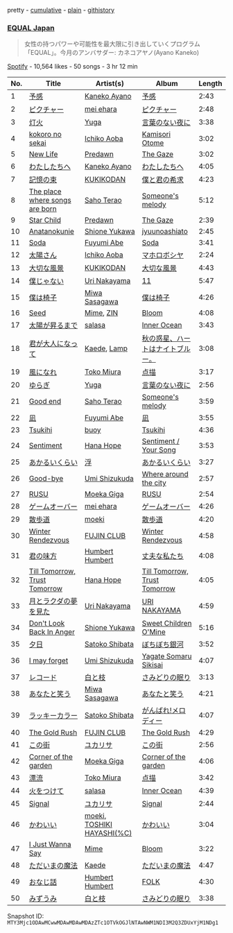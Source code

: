 pretty - [cumulative](/playlists/cumulative/37i9dQZF1DX2K2376Q0zTJ.md) - [plain](/playlists/plain/37i9dQZF1DX2K2376Q0zTJ) - [githistory](https://github.githistory.xyz/mackorone/spotify-playlist-archive/blob/main/playlists/plain/37i9dQZF1DX2K2376Q0zTJ)

### [EQUAL Japan](https://open.spotify.com/playlist/37i9dQZF1DX2K2376Q0zTJ)

> 女性の持つパワーや可能性を最大限に引き出していくプログラム「EQUAL」。今月のアンバサダー:  カネコアヤノ\(Ayano Kaneko\)

[Spotify](https://open.spotify.com/user/spotify) - 10,564 likes - 50 songs - 3 hr 12 min

| No. | Title | Artist(s) | Album | Length |
|---|---|---|---|---|
| 1 | [予感](https://open.spotify.com/track/4tKrrFD7CQt8fPU7qUmV5E) | [Kaneko Ayano](https://open.spotify.com/artist/4XKIIegkRbSJft0PmMv9NB) | [予感](https://open.spotify.com/album/7HFkmbiT8TbVBGKIkAiMLm) | 2:43 |
| 2 | [ピクチャー](https://open.spotify.com/track/302U8EHJsUBooB2vGvkl9y) | [mei ehara](https://open.spotify.com/artist/7501C4PyvqS1BWbmrYq3LF) | [ピクチャー](https://open.spotify.com/album/0SS8mbJNuXQRVtU43SegtB) | 2:48 |
| 3 | [灯火](https://open.spotify.com/track/3B08qtYJGxfCeCCdVCg3YU) | [Yuga](https://open.spotify.com/artist/2QPqMxppznwSxghh3R8WrT) | [言葉のない夜に](https://open.spotify.com/album/5u8OhRFA6M1eUi9497iQnj) | 3:38 |
| 4 | [kokoro no sekai](https://open.spotify.com/track/1Lu6XoAbnngrTMhO4PXLU0) | [Ichiko Aoba](https://open.spotify.com/artist/6ignRjbPmLvKdtMLj9a5Xs) | [Kamisori Otome](https://open.spotify.com/album/2GatVW3cnHi3riWYrr6rQh) | 3:02 |
| 5 | [New Life](https://open.spotify.com/track/43zplBE5qEz3VKiye8dv6b) | [Predawn](https://open.spotify.com/artist/7nK2GWw6SsLKb5OgEcfbF5) | [The Gaze](https://open.spotify.com/album/7Cd4KJlQfeCEATCK92SswJ) | 3:02 |
| 6 | [わたしたちへ](https://open.spotify.com/track/78XrrMFIEGU8yOUdkn5umM) | [Kaneko Ayano](https://open.spotify.com/artist/4XKIIegkRbSJft0PmMv9NB) | [わたしたちへ](https://open.spotify.com/album/6bi87bNy6rch5PTXdjW1I6) | 4:05 |
| 7 | [記憶の束](https://open.spotify.com/track/1ZfVE85GhThJKTzI1pGkSH) | [KUKIKODAN](https://open.spotify.com/artist/7mzrWoSNJn8MaPPBPNr9yS) | [僕と君の希求](https://open.spotify.com/album/41jk3O7vw4UUz0fMu0IWBp) | 4:23 |
| 8 | [The place where songs are born](https://open.spotify.com/track/5FpPydKdn46hcsCm2YcjSC) | [Saho Terao](https://open.spotify.com/artist/0yLUatFP9McWRDsM42uzCH) | [Someone's melody](https://open.spotify.com/album/0mUMRgmYGOEfDvbDM4IOHt) | 5:12 |
| 9 | [Star Child](https://open.spotify.com/track/7snaljgkXTmXVjDH1IbaR4) | [Predawn](https://open.spotify.com/artist/7nK2GWw6SsLKb5OgEcfbF5) | [The Gaze](https://open.spotify.com/album/7Cd4KJlQfeCEATCK92SswJ) | 2:39 |
| 10 | [Anatanokunie](https://open.spotify.com/track/5HYVT4sbOQtHPuQVthGiwe) | [Shione Yukawa](https://open.spotify.com/artist/7IFf66bWoJsaAmMXRUR3vG) | [jyuunoashiato](https://open.spotify.com/album/614Wo1zbhfduM5nHg7fATp) | 2:45 |
| 11 | [Soda](https://open.spotify.com/track/3bLhQ9jaqaGATw8Lloy1He) | [Fuyumi Abe](https://open.spotify.com/artist/3LMkQzoTUDoZaLhM58O2Ej) | [Soda](https://open.spotify.com/album/3c1XDzpxDGt3QOXVEcNBle) | 3:41 |
| 12 | [太陽さん](https://open.spotify.com/track/1yycinn2WICj4UKGQ9xPjD) | [Ichiko Aoba](https://open.spotify.com/artist/6ignRjbPmLvKdtMLj9a5Xs) | [マホロボシヤ](https://open.spotify.com/album/0UtJv0rHwQpBDFu2HAeLwd) | 2:24 |
| 13 | [大切な風景](https://open.spotify.com/track/6evYRPgpmEc342g0quy8Ij) | [KUKIKODAN](https://open.spotify.com/artist/7mzrWoSNJn8MaPPBPNr9yS) | [大切な風景](https://open.spotify.com/album/5gBjca9nQS5uqwplEWOIt5) | 4:43 |
| 14 | [僕じゃない](https://open.spotify.com/track/6piDfd8Y9BRTKRTJkBCHJK) | [Uri Nakayama](https://open.spotify.com/artist/2sF48SGYclMSUiGNj8x34b) | [11](https://open.spotify.com/album/1GjqxWd6Ao7dfgwaDIJrKD) | 5:47 |
| 15 | [僕は椅子](https://open.spotify.com/track/7eWWFAlEIm1PphClDPplcm) | [Miwa Sasagawa](https://open.spotify.com/artist/4luR2xOhou26Hmooyo2cnd) | [僕は椅子](https://open.spotify.com/album/6CUvHs0m3HyiM8TOds0Iye) | 4:26 |
| 16 | [Seed](https://open.spotify.com/track/57oVY3KrjM7DNiMwMcPCDl) | [Mime](https://open.spotify.com/artist/57eMezj5cRrIJreMdbecEh), [ZIN](https://open.spotify.com/artist/2W8tmumOv76P22QElkqPCS) | [Bloom](https://open.spotify.com/album/7q37XpOyHaEbmsmGJpFrCi) | 4:08 |
| 17 | [太陽が昇るまで](https://open.spotify.com/track/58m5kIRscFXdd2SNmvdsMD) | [salasa](https://open.spotify.com/artist/5WcurhZ9M2BpSQWhUC4oPc) | [Inner Ocean](https://open.spotify.com/album/1wtnBDpaRDystPjLmcX2D1) | 3:43 |
| 18 | [君が大人になって](https://open.spotify.com/track/77DDFdBya4JiXfMEQstxm7) | [Kaede](https://open.spotify.com/artist/0KZ83Y1bF24W54rmvP2qxr), [Lamp](https://open.spotify.com/artist/0rFHElzeddB9ymDjgpBENX) | [秋の惑星、ハートはナイトブルー。](https://open.spotify.com/album/2zlqGmvK44juWNX1LaJ0US) | 3:08 |
| 19 | [風になれ](https://open.spotify.com/track/0jUqdmrbNQvcYwATq8Bga8) | [Toko Miura](https://open.spotify.com/artist/5nyjJRg5OdmKDdG2s9qljE) | [点描](https://open.spotify.com/album/0l8baO2a0PasmzInWEGVUv) | 3:17 |
| 20 | [ゆらぎ](https://open.spotify.com/track/5AbIvNLDrz3zA82dVhngQ3) | [Yuga](https://open.spotify.com/artist/2QPqMxppznwSxghh3R8WrT) | [言葉のない夜に](https://open.spotify.com/album/5u8OhRFA6M1eUi9497iQnj) | 2:56 |
| 21 | [Good end](https://open.spotify.com/track/1Zs0ZOrWk7QhEIC7JMAnTr) | [Saho Terao](https://open.spotify.com/artist/0yLUatFP9McWRDsM42uzCH) | [Someone's melody](https://open.spotify.com/album/0mUMRgmYGOEfDvbDM4IOHt) | 3:59 |
| 22 | [凪](https://open.spotify.com/track/18D76lleVg0eyVfuP1styD) | [Fuyumi Abe](https://open.spotify.com/artist/3LMkQzoTUDoZaLhM58O2Ej) | [凪](https://open.spotify.com/album/5m425yR3FcXokC05E1QNRH) | 3:55 |
| 23 | [Tsukihi](https://open.spotify.com/track/5G96ChqEFsCwZhJAx2I2zM) | [buoy](https://open.spotify.com/artist/0SoIfZImEkbzedoaM9AsPv) | [Tsukihi](https://open.spotify.com/album/4WRhOfyamvXkhiQikRxFrg) | 4:36 |
| 24 | [Sentiment](https://open.spotify.com/track/5F7shYRRh82Ikcjija4wqd) | [Hana Hope](https://open.spotify.com/artist/0HRps5F3fAsPL6QmFCdK7a) | [Sentiment / Your Song](https://open.spotify.com/album/6F8hynSC3oLBpTqcdSjK8a) | 3:53 |
| 25 | [あかるいくらい](https://open.spotify.com/track/4Y5lmbAe1F7q0am3B20003) | [浮](https://open.spotify.com/artist/67G3OdwUziBSmJMmAkDOWW) | [あかるいくらい](https://open.spotify.com/album/2rjVIBYuaG6i6zTX8SpL8Z) | 3:27 |
| 26 | [Good\-bye](https://open.spotify.com/track/57rBRd4rgoSHNIerxDKMoC) | [Umi Shizukuda](https://open.spotify.com/artist/5hSpibCO0xGnObSoIlKwLS) | [Where around the city](https://open.spotify.com/album/0N4SiiqViJSMhCjjeyihtV) | 2:57 |
| 27 | [RUSU](https://open.spotify.com/track/4SVEykWt23e2UksVu4qDKd) | [Moeka Giga](https://open.spotify.com/artist/4XJ2D1hGea6WmjvkShHOp5) | [RUSU](https://open.spotify.com/album/0dUz40owF8xPrHsqVTHlUg) | 2:54 |
| 28 | [ゲームオーバー](https://open.spotify.com/track/7wX4lU05mPcLejQXPhh4Gk) | [mei ehara](https://open.spotify.com/artist/7501C4PyvqS1BWbmrYq3LF) | [ゲームオーバー](https://open.spotify.com/album/1W2ALpoA6PjU52mkFj2JwS) | 4:26 |
| 29 | [散歩道](https://open.spotify.com/track/4bEnMDDfHrfgnxb5ea8LBy) | [moeki](https://open.spotify.com/artist/6fR38gpMfHJIKnbWNcQqfM) | [散歩道](https://open.spotify.com/album/1BRlmHDS6X3DxeAcVEXadr) | 4:20 |
| 30 | [Winter Rendezvous](https://open.spotify.com/track/0IF4URa1v7SFOVyEBy3J8d) | [FUJIN CLUB](https://open.spotify.com/artist/3ijB4Zzxv8NWbKgdGIt500) | [Winter Rendezvous](https://open.spotify.com/album/0shVnBn8FxSca5ZNWV4nLf) | 4:58 |
| 31 | [君の味方](https://open.spotify.com/track/2lYndjIdC8W5pQKWfqZuzN) | [Humbert Humbert](https://open.spotify.com/artist/5RI6QZwb39XNUV2vZv2aQY) | [丈夫な私たち](https://open.spotify.com/album/6piksw0XibKNuaViAzstGb) | 4:08 |
| 32 | [Till Tomorrow, Trust Tomorrow](https://open.spotify.com/track/34xXw6peMNDzTjGvgM2pCx) | [Hana Hope](https://open.spotify.com/artist/0HRps5F3fAsPL6QmFCdK7a) | [Till Tomorrow, Trust Tomorrow](https://open.spotify.com/album/0FzesRZPhYGAKiiRvpTIP3) | 4:05 |
| 33 | [月とラクダの夢を見た](https://open.spotify.com/track/1sLTMKzoMYJBkezFNQQEce) | [Uri Nakayama](https://open.spotify.com/artist/2sF48SGYclMSUiGNj8x34b) | [URI NAKAYAMA](https://open.spotify.com/album/0JmxRMCOqUqS4st75rpgzF) | 4:59 |
| 34 | [Don't Look Back In Anger](https://open.spotify.com/track/1GdWzPtXa2oji1Az5DH7rQ) | [Shione Yukawa](https://open.spotify.com/artist/7IFf66bWoJsaAmMXRUR3vG) | [Sweet Children O'Mine](https://open.spotify.com/album/3aph4y0lW19jSnsee8hvKP) | 5:16 |
| 35 | [夕日](https://open.spotify.com/track/51WHAvBpS5wduvi7vDxp5q) | [Satoko Shibata](https://open.spotify.com/artist/4RaaBbyl7DzAmfkjGiyUGU) | [ぼちぼち銀河](https://open.spotify.com/album/0RRXWd6gJfKy34WF8RCkfs) | 3:52 |
| 36 | [I may forget](https://open.spotify.com/track/61NoS4X4BtEh5h1v6EtltS) | [Umi Shizukuda](https://open.spotify.com/artist/5hSpibCO0xGnObSoIlKwLS) | [Yagate Somaru Sikisai](https://open.spotify.com/album/62kKa5sRTz5SnAUdvNsaOk) | 4:07 |
| 37 | [レコード](https://open.spotify.com/track/4QeUM5DELAz6Y0tSPfGCdP) | [白と枝](https://open.spotify.com/artist/4yOmzWTz4U1sGN0eHPSOT4) | [さみどりの眠り](https://open.spotify.com/album/3NSOVk1xDbjgeSseaAk4n0) | 3:13 |
| 38 | [あなたと笑う](https://open.spotify.com/track/3cd8ZsJI8zWmFGNh18VIJB) | [Miwa Sasagawa](https://open.spotify.com/artist/4luR2xOhou26Hmooyo2cnd) | [あなたと笑う](https://open.spotify.com/album/0vAXR23WyVUcmZk92qf5hK) | 4:21 |
| 39 | [ラッキーカラー](https://open.spotify.com/track/51wVMgIHAGqTZxlgNJN11K) | [Satoko Shibata](https://open.spotify.com/artist/4RaaBbyl7DzAmfkjGiyUGU) | [がんばれ!メロディー](https://open.spotify.com/album/5sKz8vVkaJ73RTjh0X7dEc) | 4:07 |
| 40 | [The Gold Rush](https://open.spotify.com/track/482Kb69AtGwedhkMaGVDiy) | [FUJIN CLUB](https://open.spotify.com/artist/3ijB4Zzxv8NWbKgdGIt500) | [The Gold Rush](https://open.spotify.com/album/2ccYie94R70IdlZ2wtmh7w) | 4:29 |
| 41 | [この街](https://open.spotify.com/track/2fbeooaxwv16oBdiLa6Jqh) | [ユカリサ](https://open.spotify.com/artist/79PwVMoAjwMm7IAAF2x8IF) | [この街](https://open.spotify.com/album/0W2ZVJogY5ZuslBIAl3BaF) | 2:56 |
| 42 | [Corner of the garden](https://open.spotify.com/track/0fiU4aOwTzBlQ3YV4K7IwC) | [Moeka Giga](https://open.spotify.com/artist/4XJ2D1hGea6WmjvkShHOp5) | [Corner of the garden](https://open.spotify.com/album/4bJEGk7X6mkDsSEmQZHMu5) | 4:06 |
| 43 | [漂流](https://open.spotify.com/track/2JAi04qVp3gaQmIb3HsH0D) | [Toko Miura](https://open.spotify.com/artist/5nyjJRg5OdmKDdG2s9qljE) | [点描](https://open.spotify.com/album/0l8baO2a0PasmzInWEGVUv) | 3:42 |
| 44 | [火をつけて](https://open.spotify.com/track/1b0CUQ3HX7tl4eoLKRUxN3) | [salasa](https://open.spotify.com/artist/5WcurhZ9M2BpSQWhUC4oPc) | [Inner Ocean](https://open.spotify.com/album/1wtnBDpaRDystPjLmcX2D1) | 4:39 |
| 45 | [Signal](https://open.spotify.com/track/1tCQcARm4blA81ZSQfGOIg) | [ユカリサ](https://open.spotify.com/artist/79PwVMoAjwMm7IAAF2x8IF) | [Signal](https://open.spotify.com/album/7pCEaFdZu4ttnR8Q0yI8gr) | 2:44 |
| 46 | [かわいい](https://open.spotify.com/track/0EEvARMlHyet62jGx6zhMv) | [moeki](https://open.spotify.com/artist/6fR38gpMfHJIKnbWNcQqfM), [TOSHIKI HAYASHI\(%C\)](https://open.spotify.com/artist/2BSv9udyrO0Mm0ckZAkQSI) | [かわいい](https://open.spotify.com/album/6YT0j4fbAPoVBP60Xuwdei) | 3:04 |
| 47 | [I Just Wanna Say](https://open.spotify.com/track/1f526AAo6mlEF6JJpYCrYx) | [Mime](https://open.spotify.com/artist/57eMezj5cRrIJreMdbecEh) | [Bloom](https://open.spotify.com/album/7q37XpOyHaEbmsmGJpFrCi) | 3:22 |
| 48 | [ただいまの魔法](https://open.spotify.com/track/12vMlfZG15h103ftMbJ6qz) | [Kaede](https://open.spotify.com/artist/0KZ83Y1bF24W54rmvP2qxr) | [ただいまの魔法](https://open.spotify.com/album/2sllODy8IQj5LF5L1BawH4) | 4:47 |
| 49 | [おなじ話](https://open.spotify.com/track/48nK8ZOd4mXSQ5fTbhTK80) | [Humbert Humbert](https://open.spotify.com/artist/5RI6QZwb39XNUV2vZv2aQY) | [FOLK](https://open.spotify.com/album/3Z3UnbHZHihhpVWARv5z1M) | 4:30 |
| 50 | [みずうみ](https://open.spotify.com/track/1wHRkUuSMcYV3DCRk8389h) | [白と枝](https://open.spotify.com/artist/4yOmzWTz4U1sGN0eHPSOT4) | [さみどりの眠り](https://open.spotify.com/album/3NSOVk1xDbjgeSseaAk4n0) | 3:38 |

Snapshot ID: `MTY3Mjc1ODAwMCwwMDAwMDAwMDAzZTc1OTVkOGJlNTAwNWM1NDI3M2Q3ZDUxYjM1NDg1`
